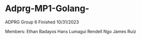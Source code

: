 # Adprg-MP1-Golang-

ADPRG Group 6
Finished 10/31/2023

Members:
Ethan Badayos
Hans Lumagui
Rendell Ngo
James Ruiz
